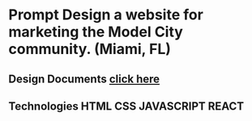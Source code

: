 # Prompt Design a website for marketing the Model City community. (Miami, FL) 

## Design Documents [click here](https://docs.google.com/document/d/1VoMoNnw8HCOAP6Yyx-xofjrsHjgJ8F04Xn2CnW17BHI/edit?usp=sharing)

## Technologies HTML CSS JAVASCRIPT REACT
